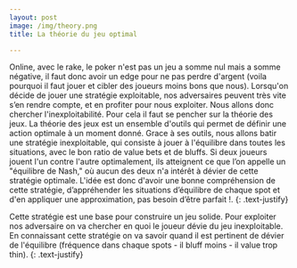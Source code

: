 ```yaml
---
layout: post
image: /img/theory.png
title: La théorie du jeu optimal

---
```


Online, avec le rake, le poker n'est pas un jeu a somme nul mais a somme négative, il faut donc avoir un edge pour ne pas perdre d'argent (voila pourquoi il faut jouer et cibler des joueurs moins bons que nous). Lorsqu'on décide de jouer une stratégie exploitable, nos adversaires peuvent très vite s’en rendre compte, et en profiter pour nous exploiter. Nous allons donc chercher l'inexploitabilité. Pour cela il faut se pencher sur la théorie des jeux. La théorie des jeux est un ensemble d'outils qui permet de définir une action optimale à un moment donné. Grace à ses outils, nous allons batir une stratégie inexploitable, qui consiste à jouer à l'équilibre dans toutes les situations, avec le bon ratio de value bets et de bluffs. Si deux joueurs jouent l'un contre l'autre optimalement, ils atteignent ce que l’on appelle un "équilibre de Nash," où aucun des deux n'a intérêt à dévier de cette stratégie optimale. L'idée est donc d'avoir une bonne compréhension de cette stratégie, d’appréhender les situations d’équilibre de chaque spot et d'en appliquer une approximation, pas besoin d’être parfait !.
{: .text-justify}

Cette stratégie est une base pour construire un jeu solide. Pour exploiter nos adversaire on va chercher en quoi le joueur dévie du jeu inexploitable. En connaissant cette stratégie on va savoir quand il est pertinent de dévier de l'équilibre (fréquence dans chaque spots - il bluff moins - il value trop thin).
{: .text-justify}
<!--stackedit_data:
eyJoaXN0b3J5IjpbLTYxMjExOTU3MF19
-->